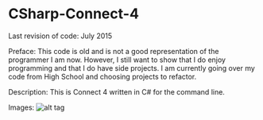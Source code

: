 # CSharp-Connect-4
Last revision of code: July 2015

Preface: This code is old and is not a good representation of the programmer I am now. However, I still want to show that I do enjoy programming and that I do have side projects. I am currently going over my code from High School and choosing projects to refactor.

Description: This is Connect 4 written in C# for the command line.

Images:
![alt tag](http://i.imgur.com/iNPvhUh.png)
